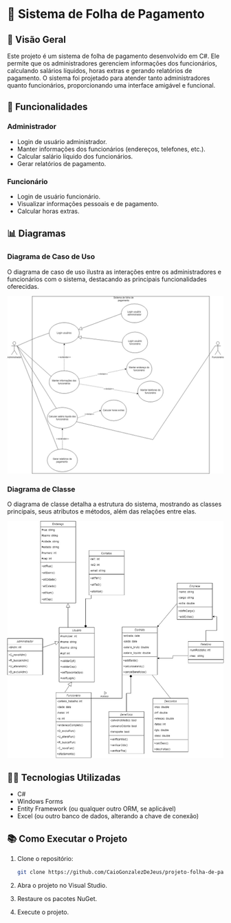 # 📃 Sistema de Folha de Pagamento

## 👀 Visão Geral

Este projeto é um sistema de folha de pagamento desenvolvido em C#. Ele permite que os administradores gerenciem informações dos funcionários, calculando salários líquidos, horas extras e gerando relatórios de pagamento. O sistema foi projetado para atender tanto administradores quanto funcionários, proporcionando uma interface amigável e funcional.

## 📑 Funcionalidades

### Administrador
- Login de usuário administrador.
- Manter informações dos funcionários (endereços, telefones, etc.).
- Calcular salário líquido dos funcionários.
- Gerar relatórios de pagamento.

### Funcionário
- Login de usuário funcionário.
- Visualizar informações pessoais e de pagamento.
- Calcular horas extras.

## 📊 Diagramas

### Diagrama de Caso de Uso
O diagrama de caso de uso ilustra as interações entre os administradores e funcionários com o sistema, destacando as principais funcionalidades oferecidas.

![Diagrama de Caso de Uso](imagens/diagrama-caso-de-uso.jpg)

### Diagrama de Classe
O diagrama de classe detalha a estrutura do sistema, mostrando as classes principais, seus atributos e métodos, além das relações entre elas.

![Diagrama de Classe](imagens/diagrama-de-classe.jpg)

## 👨‍💻 Tecnologias Utilizadas

- C#
- Windows Forms
- Entity Framework (ou qualquer outro ORM, se aplicável)
- Excel (ou outro banco de dados, alterando a chave de conexão)

## 📚 Como Executar o Projeto

1. Clone o repositório:
   ```bash
   git clone https://github.com/CaioGonzalezDeJeus/projeto-folha-de-pagamento.git

2. Abra o projeto no Visual Studio.

3. Restaure os pacotes NuGet.

4. Execute o projeto.